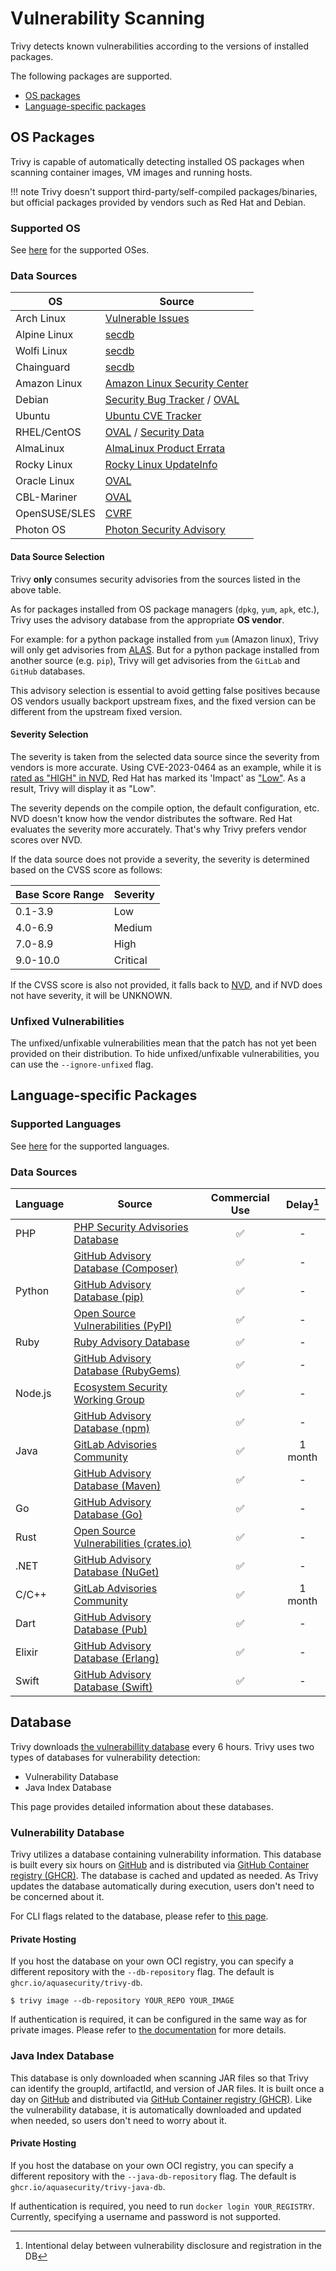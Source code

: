 # Vulnerability Scanning
Trivy detects known vulnerabilities according to the versions of installed packages.

The following packages are supported.

- [OS packages](#os-packages)
- [Language-specific packages](#language-specific-packages)

## OS Packages
Trivy is capable of automatically detecting installed OS packages when scanning container images, VM images and running hosts.

!!! note
    Trivy doesn't support third-party/self-compiled packages/binaries, but official packages provided by vendors such as Red Hat and Debian.

### Supported OS
See [here](../coverage/os/index.md#supported-os) for the supported OSes.

### Data Sources

| OS            | Source                                                       |
| ------------- | ------------------------------------------------------------ |
| Arch Linux    | [Vulnerable Issues][arch]                                    |
| Alpine Linux  | [secdb][alpine]                                              |
| Wolfi Linux   | [secdb][wolfi]                                               |
| Chainguard    | [secdb][chainguard]                                          |
| Amazon Linux  | [Amazon Linux Security Center][amazon]                       |
| Debian        | [Security Bug Tracker][debian-tracker] / [OVAL][debian-oval] |
| Ubuntu        | [Ubuntu CVE Tracker][ubuntu]                                 |
| RHEL/CentOS   | [OVAL][rhel-oval] / [Security Data][rhel-api]                |
| AlmaLinux     | [AlmaLinux Product Errata][alma]                             |
| Rocky Linux   | [Rocky Linux UpdateInfo][rocky]                              |
| Oracle Linux  | [OVAL][oracle]                                               |
| CBL-Mariner   | [OVAL][mariner]                                              |
| OpenSUSE/SLES | [CVRF][suse]                                                 |
| Photon OS     | [Photon Security Advisory][photon]                           |

#### Data Source Selection
Trivy **only** consumes security advisories from the sources listed in the above table.

As for packages installed from OS package managers (`dpkg`, `yum`, `apk`, etc.), Trivy uses the advisory database from the appropriate **OS vendor**.

For example: for a python package installed from `yum` (Amazon linux), Trivy will only get advisories from [ALAS][amazon].
But for a python package installed from another source (e.g. `pip`), Trivy will get advisories from the `GitLab` and `GitHub` databases.

This advisory selection is essential to avoid getting false positives because OS vendors usually backport upstream fixes, and the fixed version can be different from the upstream fixed version.

#### Severity Selection
The severity is taken from the selected data source since the severity from vendors is more accurate.
Using CVE-2023-0464 as an example, while it is [rated as "HIGH" in NVD][nvd-CVE-2023-0464], Red Hat has marked its 'Impact' as ["Low"][redhat-CVE-2023-0464].
As a result, Trivy will display it as "Low".

The severity depends on the compile option, the default configuration, etc.
NVD doesn't know how the vendor distributes the software.
Red Hat evaluates the severity more accurately.
That's why Trivy prefers vendor scores over NVD.

If the data source does not provide a severity, the severity is determined based on the CVSS score as follows:

| Base Score Range | Severity |
| ---------------- | -------- |
| 0.1-3.9          | Low      |
| 4.0-6.9          | Medium   |
| 7.0-8.9          | High     |
| 9.0-10.0         | Critical |

If the CVSS score is also not provided, it falls back to [NVD][nvd], and if NVD does not have severity, it will be UNKNOWN.

### Unfixed Vulnerabilities
The unfixed/unfixable vulnerabilities mean that the patch has not yet been provided on their distribution.
To hide unfixed/unfixable vulnerabilities, you can use the `--ignore-unfixed` flag.

## Language-specific Packages

### Supported Languages
See [here](../coverage/language/index.md#supported-languages) for the supported languages.

### Data Sources

| Language | Source                                              | Commercial Use | Delay[^1] |
|----------|-----------------------------------------------------|:--------------:|:---------:|
| PHP      | [PHP Security Advisories Database][php]             |       ✅        |     -     |
|          | [GitHub Advisory Database (Composer)][php-ghsa]     |       ✅        |     -     |
| Python   | [GitHub Advisory Database (pip)][python-ghsa]       |       ✅        |     -     |
|          | [Open Source Vulnerabilities (PyPI)][python-osv]    |       ✅        |     -     |
| Ruby     | [Ruby Advisory Database][ruby]                      |       ✅        |     -     |
|          | [GitHub Advisory Database (RubyGems)][ruby-ghsa]    |       ✅        |     -     |
| Node.js  | [Ecosystem Security Working Group][nodejs]          |       ✅        |     -     |
|          | [GitHub Advisory Database (npm)][nodejs-ghsa]       |       ✅        |     -     |
| Java     | [GitLab Advisories Community][gitlab]               |       ✅        |  1 month  |
|          | [GitHub Advisory Database (Maven)][java-ghsa]       |       ✅        |     -     |
| Go       | [GitHub Advisory Database (Go)][go-ghsa]            |       ✅        |     -     |
| Rust     | [Open Source Vulnerabilities (crates.io)][rust-osv] |       ✅        |     -     |
| .NET     | [GitHub Advisory Database (NuGet)][dotnet-ghsa]     |       ✅        |     -     |
| C/C++    | [GitLab Advisories Community][gitlab]               |       ✅        |  1 month  |
| Dart     | [GitHub Advisory Database (Pub)][pub-ghsa]          |       ✅        |     -     |
| Elixir   | [GitHub Advisory Database (Erlang)][erlang-ghsa]    |       ✅        |     -     |
| Swift    | [GitHub Advisory Database (Swift)][swift-ghsa]      |       ✅        |     -     |

[^1]: Intentional delay between vulnerability disclosure and registration in the DB

## Database
Trivy downloads [the vulnerabillity database](https://github.com/aquasecurity/trivy-db) every 6 hours.
Trivy uses two types of databases for vulnerability detection:

- Vulnerability Database
- Java Index Database

This page provides detailed information about these databases.

### Vulnerability Database
Trivy utilizes a database containing vulnerability information.
This database is built every six hours on [GitHub](https://github.com/aquasecurity/trivy-db) and is distributed via [GitHub Container registry (GHCR)](https://ghcr.io/aquasecurity/trivy-db).
The database is cached and updated as needed.
As Trivy updates the database automatically during execution, users don't need to be concerned about it.

For CLI flags related to the database, please refer to [this page](../configuration/db.md).

#### Private Hosting
If you host the database on your own OCI registry, you can specify a different repository with the `--db-repository` flag.
The default is `ghcr.io/aquasecurity/trivy-db`.

```shell
$ trivy image --db-repository YOUR_REPO YOUR_IMAGE
```

If authentication is required, it can be configured in the same way as for private images.
Please refer to [the documentation](../advanced/private-registries/index.md) for more details.

### Java Index Database
This database is only downloaded when scanning JAR files so that Trivy can identify the groupId, artifactId, and version of JAR files.
It is built once a day on [GitHub](https://github.com/aquasecurity/trivy-java-db) and distributed via [GitHub Container registry (GHCR)](https://ghcr.io/aquasecurity/trivy-java-db).
Like the vulnerability database, it is automatically downloaded and updated when needed, so users don't need to worry about it.

#### Private Hosting
If you host the database on your own OCI registry, you can specify a different repository with the `--java-db-repository` flag.
The default is `ghcr.io/aquasecurity/trivy-java-db`.

If authentication is required, you need to run `docker login YOUR_REGISTRY`.
Currently, specifying a username and password is not supported.

[^1]: https://github.com/GoogleContainerTools/distroless

[nvd-CVE-2023-0464]: https://nvd.nist.gov/vuln/detail/CVE-2023-0464
[redhat-CVE-2023-0464]: https://access.redhat.com/security/cve/cve-2023-0464

[arch]: https://security.archlinux.org/
[alpine]: https://secdb.alpinelinux.org/
[wolfi]: https://packages.wolfi.dev/os/security.json
[chainguard]: https://packages.cgr.dev/chainguard/security.json
[amazon]: https://alas.aws.amazon.com/
[debian-tracker]: https://security-tracker.debian.org/tracker/
[debian-oval]: https://www.debian.org/security/oval/
[ubuntu]: https://ubuntu.com/security/cve
[rhel-oval]: https://www.redhat.com/security/data/oval/v2/
[rhel-api]: https://www.redhat.com/security/data/metrics/
[alma]: https://errata.almalinux.org/
[rocky]: https://download.rockylinux.org/pub/rocky/
[oracle]: https://linux.oracle.com/security/oval/
[suse]: http://ftp.suse.com/pub/projects/security/cvrf/
[photon]: https://packages.vmware.com/photon/photon_cve_metadata/
[mariner]: https://github.com/microsoft/CBL-MarinerVulnerabilityData/

[php-ghsa]: https://github.com/advisories?query=ecosystem%3Acomposer
[python-ghsa]: https://github.com/advisories?query=ecosystem%3Apip
[ruby-ghsa]: https://github.com/advisories?query=ecosystem%3Arubygems
[nodejs-ghsa]: https://github.com/advisories?query=ecosystem%3Anpm
[java-ghsa]: https://github.com/advisories?query=ecosystem%3Amaven
[dotnet-ghsa]: https://github.com/advisories?query=ecosystem%3Anuget
[pub-ghsa]: https://github.com/advisories?query=ecosystem%3Apub
[erlang-ghsa]: https://github.com/advisories?query=ecosystem%3Aerlang
[go-ghsa]: https://github.com/advisories?query=ecosystem%3Ago
[swift-ghsa]: https://github.com/advisories?query=ecosystem%3Aswift

[php]: https://github.com/FriendsOfPHP/security-advisories
[ruby]: https://github.com/rubysec/ruby-advisory-db
[nodejs]: https://github.com/nodejs/security-wg
[gitlab]: https://gitlab.com/gitlab-org/advisories-community

[python-osv]: https://osv.dev/list?q=&ecosystem=PyPI
[rust-osv]: https://osv.dev/list?q=&ecosystem=crates.io

[nvd]: https://nvd.nist.gov/vuln
